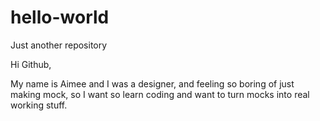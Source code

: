 # hello-world
Just another repository

Hi Github,

My name is Aimee and I was a designer, and feeling so boring of just making mock, so I want so learn coding and want to turn mocks into real working stuff.

